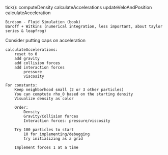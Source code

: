 tick():
	computeDensity
	calculateAccelerations
	updateVeloAndPosition
	calculateAcceleration

	Birdson - Fluid Simulation (book)
    Baroff + Witkins (numerical integration, less important, about taylor series & leapfrog)

Consider putting caps on acceleration

    calculateAccelerations:
        reset to 0
        add gravity
        add collision forces
        add interaction forces
            pressure
            viscosity 

    For constants:
        Keep neighborhood small (2 or 3 other particles)
        You can comptute rho_0 based on the starting density
        Visualize density as color

        Order:
            Density
            Gravity/Collision forces
            Interaction forces: pressure/viscosity

        Try 100 particles to start
            10 for implementing/debugging
            try initializing as a grid

        Implement forces 1 at a time